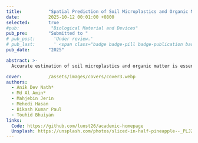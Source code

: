 ```yaml
---
title:          "Spatial Prediction of Soil Microplastics and Organic Matter Using Graph Attention Networks"
date:           2025-10-12 00:01:00 +0800
selected:       true
#pub:            "Biological Material and Devices"
pub_pre:        "Submitted to "
# pub_post:       'Under review.'
# pub_last:       ' <span class="badge badge-pill badge-publication badge-success">Spotlight</span>'
pub_date:       "2025"

abstract: >-
  Accurate estimation of soil microplastics and organic matter is essential to assess ecosystem health and support sustainable land use. This study presents a graph-based deep learning approach using Graph Attention Networks (GATs) to model spatial dependencies among 91 georeferenced soil samples. By incorporating spatial coordinates, soil properties, and land use data, a two-layer GAT architecture was developed to capture local interactions. The final model showed strong performance, achieving RMSEs of 625.06 (R² = 0.87) for microplastics and 0.43 (R² = 0.91) for organic matter. However, cross-validation results revealed limited generalization, probably due to the small sample size and sparse graph structure. These findings demonstrate the potential of GATs for spatial soil prediction and underscore the need for dense datasets and improved graph connectivity.

cover:          /assets/images/covers/cover3.webp
authors:
  - Anik Dev Nath*
  - Md Al Amin*
  - Mahjebin Jerin
  - Mehedi Hasan
  - Bikash Kumar Paul
  - Touhid Bhuiyan
links:
  Code: https://github.com/luost26/academic-homepage
  Unsplash: https://unsplash.com/photos/sliced-in-half-pineapple--_PLJZmHZzk
---
```

